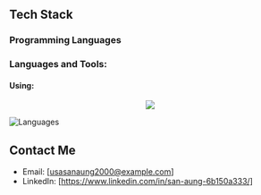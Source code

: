 ## Tech Stack

### Programming Languages
### Languages and Tools:

#### Using:

<div align="center">
  <img src="https://skillicons.dev/icons?i=html,css,javascript,typescript,python,java,rust,c,cpp,php,react,tailwind,nodejs,express,django,sqlite,mysql,mongodb&theme=dark" />
</div>

<p align="left">
  <img src="https://github-readme-stats.vercel.app/api/top-langs/?username=Sanaunggithub&layout=compact&hide=html" alt="Languages" />
</p>

## Contact Me

-  Email: [usasanaung2000@example.com]
-  LinkedIn: [https://www.linkedin.com/in/san-aung-6b150a333/]

